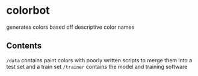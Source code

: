# colorbot
generates colors based off descriptive color names


Contents
--------
`/data` contains paint colors with poorly written scripts to merge them into a test set and a train set
`/trainer` contains the model and training software